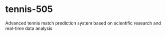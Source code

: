 # tennis-505
Advanced tennis match prediction system based on scientific research and real-time data analysis
